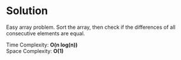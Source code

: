 # Solution

Easy array problem. Sort the array, then check if the differences of all consecutive elements are equal. 

Time Complexity: **O(n log(n))**\
Space Complexity: **O(1)**
